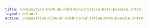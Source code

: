 ```yaml
---
title: Composition-CCDA-on-FHIR-Consultation-Note-Example-intro
layout: default
active: Composition-CCDA-on-FHIR-Consultation-Note-Example-intro
---
```


